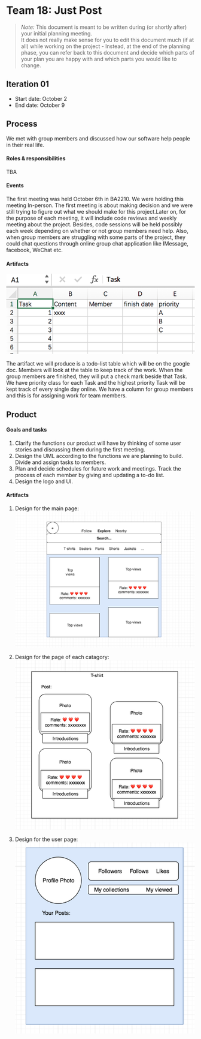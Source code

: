 # Team 18: Just Post

 > _Note:_ This document is meant to be written during (or shortly after) your initial planning meeting.     
 > It does not really make sense for you to edit this document much (if at all) while working on the project - Instead, at the end of the planning phase, you can refer back to this document and decide which parts of your plan you are happy with and which parts you would like to change.


## Iteration 01

 * Start date: October 2
 * End date: October 9

## Process


We met with group members and discussed how our software help people in their real life.

#### Roles & responsibilities

TBA



#### Events

The first meeting was held October 6th in BA2210. We were holding this meeting In-person. The first meeting is about making decision and we were still trying to figure out what we should make for this project.Later on, for the purpose of each meeting, it will include code reviews and weekly meeting about the project. Besides, code sessions will be held possibly each week depending on whether or not group members need help. Also, when group members are struggling with some parts of the project, they could chat questions through online group chat application like IMessage, facebook, WeChat etc.


#### Artifacts


![to-do list](/artifacts/todo.png)

The artifact we will produce is a todo-list table which will be on the google doc. Members will look at the table to keep track of the work. When the group members are finished, they will put a check mark beside that Task. We have priority class for each Task and the highest priority Task will be kept track of every single day online. We have a column for group members and this is for assigning work for team members.


## Product


#### Goals and tasks

1. Clarify the functions our product will have by thinking of some user stories and discussing them during the first meeting.
2. Design the UML according to the functions we are planning to build. Divide and assign tasks to members.
3. Plan and decide schedules for future work and meetings. Track the process of each member by giving and updating a to-do list.
4. Design the logo and UI.

#### Artifacts


1. Design for the main page:
![main page](/artifacts/main.png)


2. Design for the page of each catagory:
![catagory page](/artifacts/catagory.png)


3. Design for the user page:
![user page](/artifacts/user.png)


